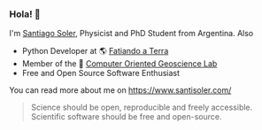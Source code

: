 ### Hola! 👋

I'm [Santiago Soler](https://www.santisoler.com), Physicist and PhD Student from Argentina.
Also

- Python Developer at 🌎 [Fatiando a Terra](https://www.fatiando.org)
- Member of the 🤖 [Computer Oriented Geoscience Lab](https://www.compgeolab.org)
- Free and Open Source Software Enthusiast

You can read more about me on https://www.santisoler.com/

> Science should be open, reproducible and freely accessible. \
> Scientific software should be free and open-source.
